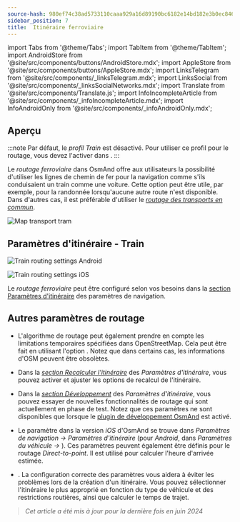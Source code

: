 ```yaml
---
source-hash: 980ef74c38ad5733110caaa929a16d89190bc6182e14bd182e3b0ec846291ad9 
sidebar_position: 7
title:  Itinéraire ferroviaire
---
```


import Tabs from '@theme/Tabs';
import TabItem from '@theme/TabItem';
import AndroidStore from '@site/src/components/buttons/AndroidStore.mdx';
import AppleStore from '@site/src/components/buttons/AppleStore.mdx';
import LinksTelegram from '@site/src/components/_linksTelegram.mdx';
import LinksSocial from '@site/src/components/_linksSocialNetworks.mdx';
import Translate from '@site/src/components/Translate.js';
import InfoIncompleteArticle from '@site/src/components/_infoIncompleteArticle.mdx';
import InfoAndroidOnly from '@site/src/components/_infoAndroidOnly.mdx';



## Aperçu

:::note
Par défaut, le *profil Train* est désactivé. Pour utiliser ce profil pour le routage, vous devez l'activer dans *<Translate android="true" ids="shared_string_menu,shared_string_settings,application_profiles"/>*.
:::

Le *routage ferroviaire* dans OsmAnd offre aux utilisateurs la possibilité d'utiliser les lignes de chemin de fer pour la navigation comme s'ils conduisaient un train comme une voiture. Cette option peut être utile, par exemple, pour la randonnée lorsqu'aucune autre route n'est disponible. Dans d'autres cas, il est préférable d'utiliser le *[routage des transports en commun](./public-transport-navigation.md)*.

![Map transport tram](@site/static/img/navigation/routing/train_routing_overview.png)


## Paramètres d'itinéraire - Train

<Tabs groupId="operating-systems">

<TabItem value="android" label="Android">

![Train routing settings Android](@site/static/img/navigation/routing/train_routing_andr.png)

</TabItem>

<TabItem value="ios" label="iOS">

![Train routing settings iOS](@site/static/img/navigation/routing/train_routing_ios.png)

</TabItem>

</Tabs>

Le *routage ferroviaire* peut être configuré selon vos besoins dans la [section Paramètres d'itinéraire](../guidance/navigation-settings.md#route-parameters) des paramètres de navigation.


## Autres paramètres de routage

- L'algorithme de routage peut également prendre en compte les limitations temporaires spécifiées dans OpenStreetMap. Cela peut être fait en utilisant l'option *[<Translate android="true" ids="temporary_conditional_routing"/>](../routing/osmand-routing.md#consider-temporary-limitations)*. Notez que dans certains cas, les informations d'OSM peuvent être obsolètes.

- Dans la [*section Recalculer l'itinéraire*](../../navigation/guidance/navigation-settings.md#recalculate-route) des *Paramètres d'itinéraire*, vous pouvez activer et ajuster les options de recalcul de l'itinéraire.

- Dans la [*section Développement*](../guidance/navigation-settings.md#development-settings) des *Paramètres d'itinéraire*, vous pouvez essayer de nouvelles fonctionnalités de routage qui sont actuellement en phase de test. Notez que ces paramètres ne sont disponibles que lorsque le [plugin de développement OsmAnd](../../plugins/development.md) est activé.

- Le paramètre *[<Translate ios="true" ids="road_speeds"/>](../guidance/navigation-settings.md#road-speeds)* dans la version *iOS* d'OsmAnd se trouve dans *Paramètres de navigation → Paramètres d'itinéraire* (pour *Android*, dans *Paramètres du véhicule → [<Translate android="true" ids="default_speed_setting_title"/>](../guidance/navigation-settings.md#default-speed--road-speeds)*). Ces paramètres peuvent également être définis pour le routage *Direct-to-point*. Il est utilisé pour calculer l'heure d'arrivée estimée.

- *[<Translate ios="true" ids="vehicle_parameters"/>](../guidance/navigation-settings.md#vehicle-parameters)*. La configuration correcte des paramètres vous aidera à éviter les problèmes lors de la création d'un itinéraire. Vous pouvez sélectionner l'itinéraire le plus approprié en fonction du type de véhicule et des restrictions routières, ainsi que calculer le temps de trajet.

> *Cet article a été mis à jour pour la dernière fois en juin 2024*

